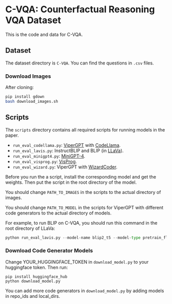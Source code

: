 # C-VQA: Counterfactual Reasoning VQA Dataset

This is the code and data for C-VQA.

## Dataset

The dataset directory is `C-VQA`. You can find the questions in `.csv` files. 


### Download Images

After cloning:

```bash
pip install gdown
bash download_images.sh
```

## Scripts

The `scripts` directory contains all required scripts for running models in the paper. 
- `run_eval_codellama.py`: [ViperGPT](https://github.com/cvlab-columbia/viper) with [CodeLlama](https://github.com/facebookresearch/codellama).
- `run_eval_lavis.py`:  InstructBLIP and BLIP (in [LLaVa](https://github.com/haotian-liu/LLaVA)).
- `run_eval_minigpt4.py`: [MiniGPT-4](https://github.com/Vision-CAIR/MiniGPT-4).
- `run_eval_visprog.py`: [VisProg](https://github.com/allenai/visprog).
- `run_eval_wizard.py`: ViperGPT with [WizardCoder](https://github.com/nlpxucan/WizardLM/tree/main/WizardCoder).

Before you run the a script, install the corresponding model and get the weights. Then put the script in the root directory of the model.

You should change `PATH_TO_IMAGES` in the scripts to the actual directory of images.

You should change `PATH_TO_MODEL` in the scripts for ViperGPT with different code generators to the actual directory of models.

For example, to run BLIP on C-VQA, you should run this command in the root directory of LLaVa:

```python
python run_eval_lavis.py --model-name blip2_t5 --model-type pretrain_flant5xxl --query PATH_TO_CSV_FILE
```

### Download Code Generator Models

Change YOUR_HUGGINGFACE_TOKEN in `download_model.py` to your huggingface token. Then run:

```
pip install huggingface_hub
python download_model.py
```

You can add more code generators in `download_model.py` by adding models in repo_ids and local_dirs.
